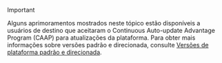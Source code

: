 > [!IMPORTANT]
> Alguns aprimoramentos mostrados neste tópico estão disponíveis a usuários de destino que aceitaram o Continuous Auto-update Advantage Program (CAAP) para atualizações da plataforma. Para obter mais informações sobre versões padrão e direcionada, consulte [Versões de plataforma padrão e direcionada](../get-started/public-preview-releases.md).
